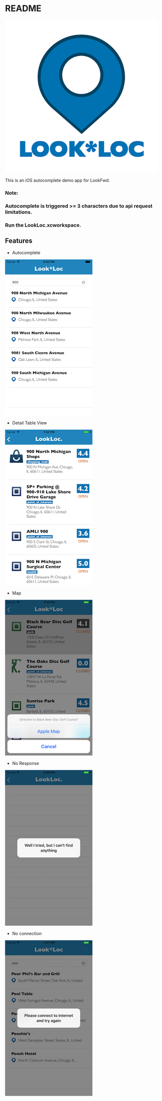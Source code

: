 # README
![alt text](./readme_assets/logo.png)

This is an iOS autocomplete demo app for LookFwd.

### Note: 
### Autocomplete is triggered >= 3 characters due to api request limitations.
### Run the LookLoc.xcworkspace.

## Features
* Autocomplete

![alt text](./readme_assets/0.png)

* Detail Table View

![alt text](./readme_assets/1.png)

* Map

![alt text](./readme_assets/3.png)

* No Response

![alt text](./readme_assets/Zero_Result.png)

* No connection

![alt text](./readme_assets/2.png)
